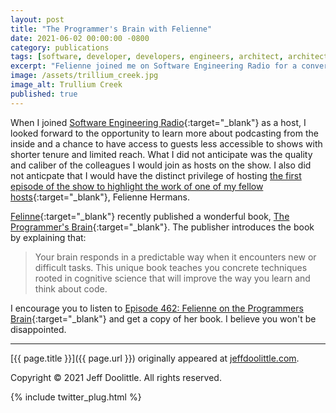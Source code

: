 ```yaml
---
layout: post
title: "The Programmer's Brain with Felienne"
date: 2021-06-02 00:00:00 -0800
category: publications
tags: [software, developer, developers, engineers, architect, architects, brain, programmer, programmers, programming, cognitive, think, thinking, psychology]
excerpt: "Felienne joined me on Software Engineering Radio for a conversation about her recently published book, The Programmer's Brain."
image: /assets/trillium_creek.jpg
image_alt: Trullium Creek
published: true
---
```


When I joined [Software Engineering Radio](https://se-radio.net){:target="_blank"} as a host, I looked forward to the opportunity to learn more about podcasting from the inside and a chance to have access to guests less accessible to shows with shorter tenure and limited reach. What I did not anticipate was the quality and caliber of the colleagues I would join as hosts on the show. I also did not anticpate that I would have the distinct privilege of hosting [the first episode of the show to highlight the work of one of my fellow hosts](https://www.se-radio.net/2021/06/episode-462-felienne-on-the-programmers-brain/){:target="_blank"}, Felienne Hermans.

[Felinne](https://www.felienne.com/){:target="_blank"} recently published a wonderful book, [The Programmer's Brain](https://www.felienne.com/book){:target="_blank"}. The publisher introduces the book by explaining that:

> Your brain responds in a predictable way when it encounters new or difficult tasks. This unique book teaches you concrete techniques rooted in cognitive science that will improve the way you learn and think about code.

I encourage you to listen to [Episode 462: Felienne on the Programmers Brain](https://www.se-radio.net/2021/06/episode-462-felienne-on-the-programmers-brain/){:target="_blank"} and get a copy of her book. I believe you won't be disappointed.

___

[{{ page.title }}]({{ page.url }}) originally appeared at [jeffdoolittle.com](https://jeffdoolittle.com/).

Copyright © 2021 Jeff Doolittle. All rights reserved.

{% include twitter_plug.html %}

